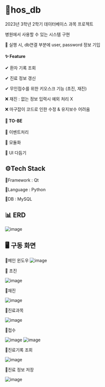#  🏥hos_db
2023년 3학년 2학기 데이터베이스 과목 프로젝트

병원에서 사용할 수 있는 시스템 구현

📌 실행 시, db연결 부분에 user, password 정보 기입

#### ✨ Feature
✔  환자 기록 조회
  
✔ 진료 정보 갱신
  
✔ 무인접수를 위한 키오스크 기능 (초진, 재진)

❌ 재진 : 없는 정보 입력시 예외 처리 X

❌ 마구잡이 코드로 인한 수정 & 유지보수 어려움

#### 🙌 TO-BE
🔘 이벤트처리

🔘 모듈화

🔘 UI 다듬기

## ⚙️Tech Stack

🔸Framework : Qt

🔸Language : Python

🔸DB : MySQL

## 📊 ERD
![image](https://github.com/ps200093/hos_db/assets/49304325/c2f6b4c7-0971-47e1-8d99-7c1b43829f5e)


## 🖥️ 구동 화면
🔸메인 윈도우
![image](https://github.com/ps200093/hos_db/assets/49304325/fe1a4b57-1320-431e-b379-d8ae695df894)

🔸 초진

![image](https://github.com/ps200093/hos_db/assets/49304325/889cb667-2600-487f-9bf4-9459da862289)

🔸재진

![image](https://github.com/ps200093/hos_db/assets/49304325/f5954850-75e7-4d0f-9f6d-750ef40c1246)

🔸진료과목

![image](https://github.com/ps200093/hos_db/assets/49304325/cec4e35f-302e-4e47-93e2-8bc341d825e9)

🔸접수

![image](https://github.com/ps200093/hos_db/assets/49304325/92d2a688-2d9d-41a0-b557-ce9c7f17e79f)
![image](https://github.com/ps200093/hos_db/assets/49304325/e997bde9-f556-4783-9dfd-8ca15a2eca72)

🔸진료기록 조회

![image](https://github.com/ps200093/hos_db/assets/49304325/6478f302-494b-4a4a-949d-70467e59f4dc)

🔸진료 정보 저장

![image](https://github.com/ps200093/hos_db/assets/49304325/210955be-d712-4041-8860-112cff5a6ae3)
